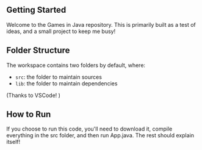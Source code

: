 ## Getting Started

Welcome to the Games in Java repository. This is primarily built as a test of ideas, and a small project to keep me busy!

## Folder Structure

The workspace contains two folders by default, where:

- `src`: the folder to maintain sources
- `lib`: the folder to maintain dependencies

(Thanks to VSCode!
)
## How to Run

If you choose to run this code, you'll need to download it, compile everything in the src folder, and then run App.java. The rest should explain itself!
